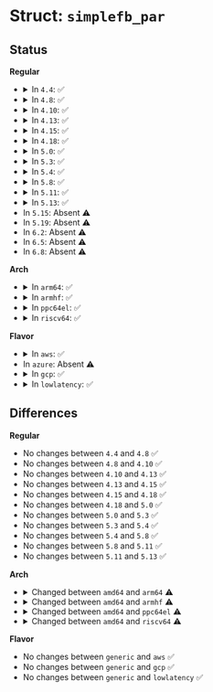 # Struct: <code>simplefb_par</code>

## Status
<b>Regular</b>
<ul>
<li>
<details>
<summary>In <code>4.4</code>: ✅</summary>

```c
struct simplefb_par {
    u32 palette[16];
};
```
</details>
</li>
<li>
<details>
<summary>In <code>4.8</code>: ✅</summary>

```c
struct simplefb_par {
    u32 palette[16];
};
```
</details>
</li>
<li>
<details>
<summary>In <code>4.10</code>: ✅</summary>

```c
struct simplefb_par {
    u32 palette[16];
};
```
</details>
</li>
<li>
<details>
<summary>In <code>4.13</code>: ✅</summary>

```c
struct simplefb_par {
    u32 palette[16];
};
```
</details>
</li>
<li>
<details>
<summary>In <code>4.15</code>: ✅</summary>

```c
struct simplefb_par {
    u32 palette[16];
};
```
</details>
</li>
<li>
<details>
<summary>In <code>4.18</code>: ✅</summary>

```c
struct simplefb_par {
    u32 palette[16];
};
```
</details>
</li>
<li>
<details>
<summary>In <code>5.0</code>: ✅</summary>

```c
struct simplefb_par {
    u32 palette[16];
};
```
</details>
</li>
<li>
<details>
<summary>In <code>5.3</code>: ✅</summary>

```c
struct simplefb_par {
    u32 palette[16];
};
```
</details>
</li>
<li>
<details>
<summary>In <code>5.4</code>: ✅</summary>

```c
struct simplefb_par {
    u32 palette[16];
};
```
</details>
</li>
<li>
<details>
<summary>In <code>5.8</code>: ✅</summary>

```c
struct simplefb_par {
    u32 palette[16];
};
```
</details>
</li>
<li>
<details>
<summary>In <code>5.11</code>: ✅</summary>

```c
struct simplefb_par {
    u32 palette[16];
};
```
</details>
</li>
<li>
<details>
<summary>In <code>5.13</code>: ✅</summary>

```c
struct simplefb_par {
    u32 palette[16];
};
```
</details>
</li>
<li>
In <code>5.15</code>: Absent ⚠️
</li>
<li>
In <code>5.19</code>: Absent ⚠️
</li>
<li>
In <code>6.2</code>: Absent ⚠️
</li>
<li>
In <code>6.5</code>: Absent ⚠️
</li>
<li>
In <code>6.8</code>: Absent ⚠️
</li>
</ul>
<b>Arch</b>
<ul>
<li>
<details>
<summary>In <code>arm64</code>: ✅</summary>

```c
struct simplefb_par {
    u32 palette[16];
    bool clks_enabled;
    unsigned int clk_count;
    struct clk **clks;
    bool regulators_enabled;
    u32 regulator_count;
    struct regulator **regulators;
};
```
</details>
</li>
<li>
<details>
<summary>In <code>armhf</code>: ✅</summary>

```c
struct simplefb_par {
    u32 palette[16];
    bool clks_enabled;
    unsigned int clk_count;
    struct clk **clks;
    bool regulators_enabled;
    u32 regulator_count;
    struct regulator **regulators;
};
```
</details>
</li>
<li>
<details>
<summary>In <code>ppc64el</code>: ✅</summary>

```c
struct simplefb_par {
    u32 palette[16];
    bool regulators_enabled;
    u32 regulator_count;
    struct regulator **regulators;
};
```
</details>
</li>
<li>
<details>
<summary>In <code>riscv64</code>: ✅</summary>

```c
struct simplefb_par {
    u32 palette[16];
    bool clks_enabled;
    unsigned int clk_count;
    struct clk **clks;
    bool regulators_enabled;
    u32 regulator_count;
    struct regulator **regulators;
};
```
</details>
</li>
</ul>
<b>Flavor</b>
<ul>
<li>
<details>
<summary>In <code>aws</code>: ✅</summary>

```c
struct simplefb_par {
    u32 palette[16];
};
```
</details>
</li>
<li>
In <code>azure</code>: Absent ⚠️
</li>
<li>
<details>
<summary>In <code>gcp</code>: ✅</summary>

```c
struct simplefb_par {
    u32 palette[16];
};
```
</details>
</li>
<li>
<details>
<summary>In <code>lowlatency</code>: ✅</summary>

```c
struct simplefb_par {
    u32 palette[16];
};
```
</details>
</li>
</ul>

## Differences
<b>Regular</b>
<ul>
<li>
No changes between <code>4.4</code> and <code>4.8</code> ✅
</li>
<li>
No changes between <code>4.8</code> and <code>4.10</code> ✅
</li>
<li>
No changes between <code>4.10</code> and <code>4.13</code> ✅
</li>
<li>
No changes between <code>4.13</code> and <code>4.15</code> ✅
</li>
<li>
No changes between <code>4.15</code> and <code>4.18</code> ✅
</li>
<li>
No changes between <code>4.18</code> and <code>5.0</code> ✅
</li>
<li>
No changes between <code>5.0</code> and <code>5.3</code> ✅
</li>
<li>
No changes between <code>5.3</code> and <code>5.4</code> ✅
</li>
<li>
No changes between <code>5.4</code> and <code>5.8</code> ✅
</li>
<li>
No changes between <code>5.8</code> and <code>5.11</code> ✅
</li>
<li>
No changes between <code>5.11</code> and <code>5.13</code> ✅
</li>
</ul>
<b>Arch</b>
<ul>
<li>
<details>
<summary>Changed between <code>amd64</code> and <code>arm64</code> ⚠️</summary>
<ul>
<li>
<b>Field added. </b>
<code>bool clks_enabled</code>
</li>
<li>
<b>Field added. </b>
<code>unsigned int clk_count</code>
</li>
<li>
<b>Field added. </b>
<code>struct clk **clks</code>
</li>
<li>
<b>Field added. </b>
<code>bool regulators_enabled</code>
</li>
<li>
<b>Field added. </b>
<code>u32 regulator_count</code>
</li>
<li>
<b>Field added. </b>
<code>struct regulator **regulators</code>
</li>
</ul>
</details>
</li>
<li>
<details>
<summary>Changed between <code>amd64</code> and <code>armhf</code> ⚠️</summary>
<ul>
<li>
<b>Field added. </b>
<code>bool clks_enabled</code>
</li>
<li>
<b>Field added. </b>
<code>unsigned int clk_count</code>
</li>
<li>
<b>Field added. </b>
<code>struct clk **clks</code>
</li>
<li>
<b>Field added. </b>
<code>bool regulators_enabled</code>
</li>
<li>
<b>Field added. </b>
<code>u32 regulator_count</code>
</li>
<li>
<b>Field added. </b>
<code>struct regulator **regulators</code>
</li>
</ul>
</details>
</li>
<li>
<details>
<summary>Changed between <code>amd64</code> and <code>ppc64el</code> ⚠️</summary>
<ul>
<li>
<b>Field added. </b>
<code>bool regulators_enabled</code>
</li>
<li>
<b>Field added. </b>
<code>u32 regulator_count</code>
</li>
<li>
<b>Field added. </b>
<code>struct regulator **regulators</code>
</li>
</ul>
</details>
</li>
<li>
<details>
<summary>Changed between <code>amd64</code> and <code>riscv64</code> ⚠️</summary>
<ul>
<li>
<b>Field added. </b>
<code>bool clks_enabled</code>
</li>
<li>
<b>Field added. </b>
<code>unsigned int clk_count</code>
</li>
<li>
<b>Field added. </b>
<code>struct clk **clks</code>
</li>
<li>
<b>Field added. </b>
<code>bool regulators_enabled</code>
</li>
<li>
<b>Field added. </b>
<code>u32 regulator_count</code>
</li>
<li>
<b>Field added. </b>
<code>struct regulator **regulators</code>
</li>
</ul>
</details>
</li>
</ul>
<b>Flavor</b>
<ul>
<li>
No changes between <code>generic</code> and <code>aws</code> ✅
</li>
<li>
No changes between <code>generic</code> and <code>gcp</code> ✅
</li>
<li>
No changes between <code>generic</code> and <code>lowlatency</code> ✅
</li>
</ul>
